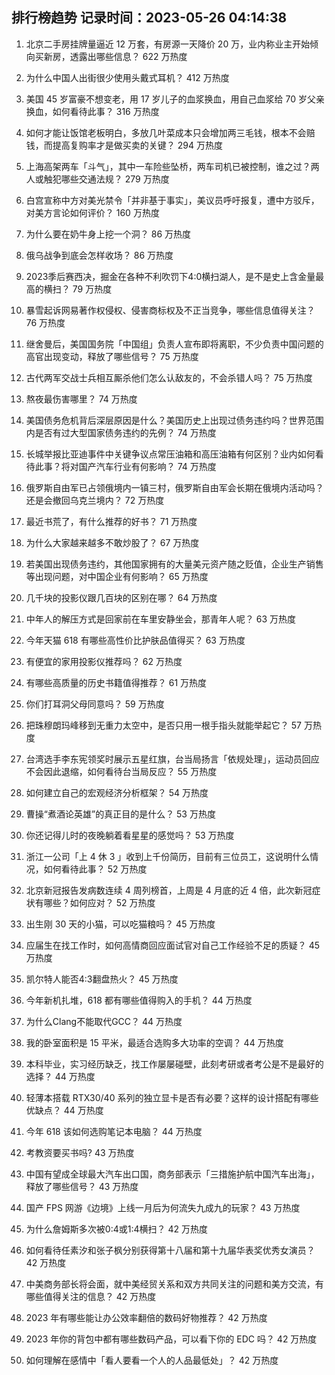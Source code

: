 
## 排行榜趋势 记录时间：2023-05-26 04:14:38
  
  1. 北京二手房挂牌量逼近 12 万套，有房源一天降价 20 万，业内称业主开始倾向买新房，透露出哪些信息？ 622 万热度
    
  2. 为什么中国人出街很少使用头戴式耳机？ 412 万热度
    
  3. 美国 45 岁富豪不想变老，用 17 岁儿子的血浆换血，用自己血浆给 70 岁父亲换血，如何看待此事？ 316 万热度
    
  4. 如何才能让饭馆老板明白，多放几叶菜成本只会增加两三毛钱，根本不会赔钱，而提高复购率才是做买卖的关键？ 294 万热度
    
  5. 上海高架两车「斗气」，其中一车险些坠桥，两车司机已被控制，谁之过？两人或触犯哪些交通法规？ 279 万热度
    
  6. 白宫宣称中方对美光禁令「并非基于事实」，美议员呼吁报复，遭中方驳斥，对美方言论如何评价？ 160 万热度
    
  7. 为什么要在奶牛身上挖一个洞？ 86 万热度
    
  8. 俄乌战争到底会怎样收场？ 86 万热度
    
  9. 2023季后赛西决，掘金在各种不利吹罚下4:0横扫湖人，是不是史上含金量最高的横扫？ 79 万热度
    
  10. 暴雪起诉网易著作权侵权、侵害商标权及不正当竞争，哪些信息值得关注？ 76 万热度
    
  11. 继舍曼后，美国国务院「中国组」负责人宣布即将离职，不少负责中国问题的高官出现变动，释放了哪些信号？ 75 万热度
    
  12. 古代两军交战士兵相互厮杀他们怎么认敌友的，不会杀错人吗？ 75 万热度
    
  13. 熬夜最伤害哪里？ 74 万热度
    
  14. 美国债务危机背后深层原因是什么？美国历史上出现过债务违约吗？世界范围内是否有过大型国家债务违约的先例？ 74 万热度
    
  15. 长城举报比亚迪事件中关键争议点常压油箱和高压油箱有何区别？业内如何看待此事？将对国产汽车行业有何影响？ 74 万热度
    
  16. 俄罗斯自由军已占领俄境内一镇三村，俄罗斯自由军会长期在俄境内活动吗？还是会撤回乌克兰境内？ 72 万热度
    
  17. 最近书荒了，有什么推荐的好书？ 71 万热度
    
  18. 为什么大家越来越多不敢炒股了？ 67 万热度
    
  19. 若美国出现债务违约，其他国家拥有的大量美元资产随之贬值，企业生产销售等出现问题，对中国企业有何影响？ 65 万热度
    
  20. 几千块的投影仪跟几百块的区别在哪？ 64 万热度
    
  21. 中年人的解压方式是回家前在车里安静坐会，那青年人呢？ 63 万热度
    
  22. 今年天猫 618 有哪些高性价比护肤品值得买？ 63 万热度
    
  23. 有便宜的家用投影仪推荐吗？ 62 万热度
    
  24. 有哪些高质量的历史书籍值得推荐？ 61 万热度
    
  25. 你们打耳洞父母同意吗？ 59 万热度
    
  26. 把珠穆朗玛峰移到无重力太空中，是否只用一根手指头就能举起它？ 57 万热度
    
  27. 台湾选手李东宪领奖时展示五星红旗，台当局扬言「依规处理」，运动员回应不会因此退缩，如何看待台当局反应？ 55 万热度
    
  28. 如何建立自己的宏观经济分析框架？ 54 万热度
    
  29. 曹操“煮酒论英雄”的真正目的是什么？ 53 万热度
    
  30. 你还记得儿时的夜晚躺着看星星的感觉吗？ 53 万热度
    
  31. 浙江一公司「上 4 休 3 」收到上千份简历，目前有三位员工，这说明什么情况，如何看待此事？ 52 万热度
    
  32. 北京新冠报告发病数连续 4 周列榜首，上周是 4 月底的近 4 倍，此次新冠症状有哪些？如何应对？ 52 万热度
    
  33. 出生刚 30 天的小猫，可以吃猫粮吗？ 45 万热度
    
  34. 应届生在找工作时，如何高情商回应面试官对自己工作经验不足的质疑？ 45 万热度
    
  35. 凯尔特人能否4:3翻盘热火？ 45 万热度
    
  36. 今年新机扎堆，618 都有哪些值得购入的手机？ 44 万热度
    
  37. 为什么Clang不能取代GCC？ 44 万热度
    
  38. 我的卧室面积是 15 平米，最适合选购多大功率的空调？ 44 万热度
    
  39. 本科毕业，实习经历缺乏，找工作屡屡碰壁，此刻考研或者考公是不是最好的选择？ 44 万热度
    
  40. 轻薄本搭载 RTX30/40 系列的独立显卡是否有必要？这样的设计搭配有哪些优缺点？ 44 万热度
    
  41. 今年 618 该如何选购笔记本电脑？ 44 万热度
    
  42. 考教资要买书吗? 43 万热度
    
  43. 中国有望成全球最大汽车出口国，商务部表示「三措施护航中国汽车出海」，释放了哪些信号？ 43 万热度
    
  44. 国产 FPS 网游《边境》上线一月后为何流失九成九的玩家？ 43 万热度
    
  45. 为什么詹姆斯多次被0:4或1:4横扫？ 42 万热度
    
  46. 如何看待任素汐和张子枫分别获得第十八届和第十九届华表奖优秀女演员？ 42 万热度
    
  47. 中美商务部长将会面，就中美经贸关系和双方共同关注的问题和美方交流，有哪些值得关注的信息？ 42 万热度
    
  48. 2023 年有哪些能让办公效率翻倍的数码好物推荐？ 42 万热度
    
  49. 2023 年你的背包中都有哪些数码产品，可以看下你的 EDC 吗？ 42 万热度
    
  50. 如何理解在感情中「看人要看一个人的人品最低处」？ 42 万热度
    